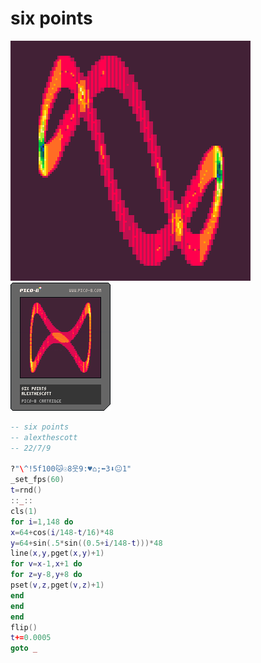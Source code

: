 <h1>six points</h1>

<img src='six_points.gif'></img>
<img src='six_points.png'></img>

``` Lua
-- six points
-- alexthescott
-- 22/7/9

?"\^!5f100🐱☉8웃9:♥⌂;⬅️3⬇️😐1"
_set_fps(60)
t=rnd()
::_::
cls(1)
for i=1,148 do
x=64+cos(i/148-t/16)*48
y=64+sin(.5*sin((0.5+i/148-t)))*48
line(x,y,pget(x,y)+1)
for v=x-1,x+1 do
for z=y-8,y+8 do
pset(v,z,pget(v,z)+1)
end
end
end
flip()
t+=0.0005
goto _
```